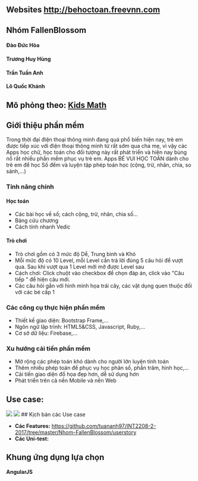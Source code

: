 ## Websites http://behoctoan.freevnn.com

## Nhóm FallenBlossom
  #### Đào Đức Hòa
  #### Trương Huy Hùng
  #### Trần Tuấn Anh
  #### Lô Quốc Khánh
## Mô phỏng theo: [Kids Math](https://play.google.com/store/apps/details?id=kids.math.mathforkids&hl=vi)

## Giới thiệu phần mềm
  Trong thời đại điện thoại thông minh đang quá phổ biến hiện nay, trẻ em được tiếp xúc với điện thoại thông minh từ rất sớm qua cha mẹ,
  vì vậy các Apps học chữ, học toán cho đối tượng này rất phát triển và hiện nay bùng nổ rất nhiều phần mềm phục vụ trẻ em.
  Apps BÉ VUI HỌC TOÁN dành cho trẻ em để học Số đếm và luyện tập phép toán học (cộng, trừ, nhân, chia, so sánh,...)

### Tính năng chính 
#### Học toán
  - Các bài học về số; cách cộng, trừ, nhân, chia số...
  - Bảng cửu chương
  - Cách tính nhanh Vedic
#### Trò chơi
  - Trò chơi gồm có 3 mức độ Dễ, Trung bình và Khó
  - Mỗi mức độ có 10 Level, mỗi Level cần trả lời đúng 5 câu hỏi để vượt qua. Sau khi vượt qua 1 Level mới mở được Level sau
  - Cách chơi: Click chuột vào checkbox để chọn đáp án, click vào "Câu tiếp " để hiện câu mới.
  - Các câu hỏi gắn với hình minh họa trái cây, các vật dụng quen thuộc đối với các bé cấp 1
### Các công cụ thực hiện phần mềm 
   - Thiết kế giao diện: Bootstrap Frame,...
   - Ngôn ngữ lập trình: HTML5&CSS, Javascript, Ruby,...
   - Cơ sở dữ liệu: Firebase,...
### Xu hướng cải tiến phần mềm
   - Mở rộng các phép toán khó dành cho người lớn luyện tính toán
   - Thêm nhiều phép toán để phục vụ học phân số, phần trăm, hình học,...
   - Cải tiến giao diện đồ họa đẹp hơn, dễ sử dụng hơn
   - Phát triển trên cả nền Mobile và nền Web
## Use case: 
<img src="http://i.imgur.com/M6hOgbG.jpg">
<img src=" http://i.imgur.com/u0mFdtP.jpg">                
## Kịch bản các Use case

* **Các Features:** https://github.com/tuananh97/INT2208-2-2017/tree/master/Nhom-FallenBlossom/userstory
* **Các Uni-test:** 

## Khung ứng dụng lựa chọn

**AngularJS**
